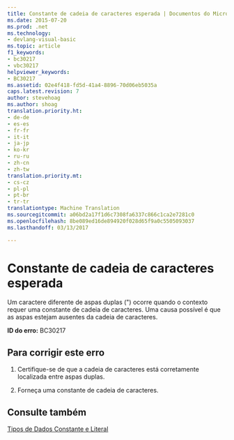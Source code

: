 ```yaml
---
title: Constante de cadeia de caracteres esperada | Documentos do Microsoft
ms.date: 2015-07-20
ms.prod: .net
ms.technology:
- devlang-visual-basic
ms.topic: article
f1_keywords:
- bc30217
- vbc30217
helpviewer_keywords:
- BC30217
ms.assetid: 02e4f418-fd5d-41a4-8896-70d06eb5035a
caps.latest.revision: 7
author: stevehoag
ms.author: shoag
translation.priority.ht:
- de-de
- es-es
- fr-fr
- it-it
- ja-jp
- ko-kr
- ru-ru
- zh-cn
- zh-tw
translation.priority.mt:
- cs-cz
- pl-pl
- pt-br
- tr-tr
translationtype: Machine Translation
ms.sourcegitcommit: a06bd2a17f1d6c7308fa6337c866c1ca2e7281c0
ms.openlocfilehash: 8be089ed16de894920f028d65f9a0c5505093037
ms.lasthandoff: 03/13/2017

---
```

# <a name="string-constant-expected"></a>Constante de cadeia de caracteres esperada
Um caractere diferente de aspas duplas (") ocorre quando o contexto requer uma constante de cadeia de caracteres. Uma causa possível é que as aspas estejam ausentes da cadeia de caracteres.  
  
 **ID do erro:** BC30217  
  
## <a name="to-correct-this-error"></a>Para corrigir este erro  
  
1.  Certifique-se de que a cadeia de caracteres está corretamente localizada entre aspas duplas.  
  
2.  Forneça uma constante de cadeia de caracteres.  
  
## <a name="see-also"></a>Consulte também  
 [Tipos de Dados Constante e Literal](../../visual-basic/programming-guide/language-features/constants-enums/constant-and-literal-data-types.md)
